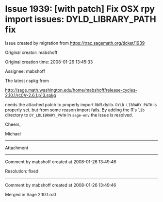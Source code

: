 # Issue 1939: [with patch] Fix OSX rpy import issues: DYLD_LIBRARY_PATH fix

Issue created by migration from https://trac.sagemath.org/ticket/1939

Original creator: mabshoff

Original creation time: 2008-01-26 13:45:33

Assignee: mabshoff

The latest r.spkg from 

http://sage.math.washington.edu/home/mabshoff/release-cycles-2.10.1/rc0/r-2.6.1.p13.spkg

needs the attached patch to properly import libR.dylib. `DYLD_LIBRARY_PATH` is properly set, but from some reason import fails. By adding the R's `lib` directory to `DY_LDLIBRARY_PATH` in `sage-env` the issue is resolved. 

Cheers,

Michael


---

Attachment


---

Comment by mabshoff created at 2008-01-26 13:49:46

Resolution: fixed


---

Comment by mabshoff created at 2008-01-26 13:49:46

Merged in Sage 2.10.1.rc0
